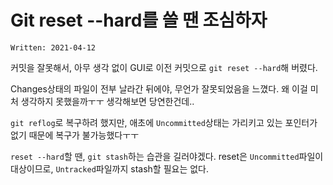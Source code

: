 # Git reset --hard를 쓸 땐 조심하자

`Written: 2021-04-12`

커밋을 잘못해서, 아무 생각 없이 GUI로 이전 커밋으로 `git reset --hard`해 버렸다.

Changes상태의 파일이 전부 날라간 뒤에야, 무언가 잘못되었음을 느꼈다.
왜 이걸 미처 생각하지 못했을까ㅜㅜ 생각해보면 당연한건데..

`git reflog`로 복구하려 했지만, 애초에 `Uncommitted`상태는 가리키고 있는 포인터가 없기 때문에 복구가 불가능했다ㅜㅜ

`reset --hard`할 땐, `git stash`하는 습관을 길러야겠다.
reset은 `Uncommitted`파일이 대상이므로, `Untracked`파일까지 stash할 필요는 없다.
